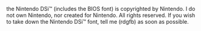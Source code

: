 the Nintendo DSi™ (includes the BIOS font) is copyrighted by Nintendo. I do not own Nintendo, nor created for Nintendo. All rights reserved. 
If you wish to take down the Nintendo DSi™ font, tell me (rdgfb) as soon as possible.
